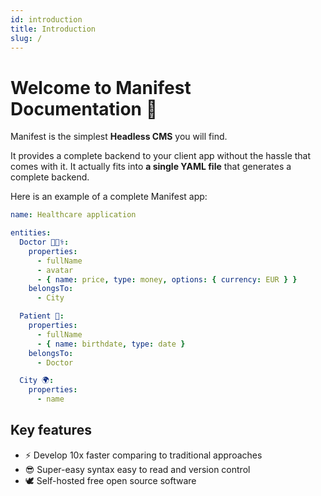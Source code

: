 ```yaml
---
id: introduction
title: Introduction
slug: /
---
```


# Welcome to Manifest Documentation 👋

Manifest is the simplest **Headless CMS** you will find.

It provides a complete backend to your client app without the hassle that comes with it. It actually fits into **a single YAML file** that generates a complete backend.

Here is an example of a complete Manifest app:

```yaml title="manifest/backend.yml"
name: Healthcare application

entities:
  Doctor 👩🏾‍⚕️:
    properties:
      - fullName
      - avatar
      - { name: price, type: money, options: { currency: EUR } }
    belongsTo:
      - City

  Patient 🤒:
    properties:
      - fullName
      - { name: birthdate, type: date }
    belongsTo:
      - Doctor

  City 🌍:
    properties:
      - name
```

## Key features

- ⚡ Develop 10x faster comparing to traditional approaches
- 😎 Super-easy syntax easy to read and version control
- 🕊️ Self-hosted free open source software
